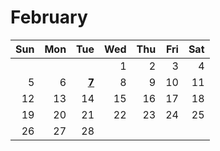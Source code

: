 # February

| Sun | Mon |                         Tue | Wed | Thu | Fri | Sat |
| --: | --: | --------------------------: | --: | --: | --: | --: |
|     |     |                             |   1 |   2 |   3 |   4 |
|   5 |   6 | [**7**](february-7-2023.md) |   8 |   9 |  10 |  11 |
|  12 |  13 |                          14 |  15 |  16 |  17 |  18 |
|  19 |  20 |                          21 |  22 |  23 |  24 |  25 |
|  26 |  27 |                          28 |     |     |     |     |
